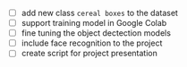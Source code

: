 - [ ] add new class `cereal boxes` to the dataset
- [ ] support training model in Google Colab
- [ ] fine tuning the object dectection models
- [ ] include face recognition to the project
- [ ] create script for project presentation